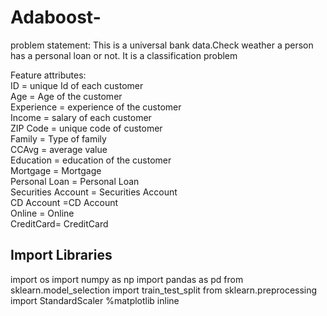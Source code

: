 # Adaboost-
problem statement:
This is a universal bank data.Check weather a person has a personal loan or not. It is a classification problem
    
Feature attributes:    
 ID = unique Id of each customer                     
Age   = Age of the customer                  
Experience = experience of the customer             
Income   = salary of each customer               
ZIP Code  = unique code of customer              
Family    = Type of family              
CCAvg     = average value             
Education = education of the customer             
Mortgage  =  Mortgage            
Personal Loan = Personal Loan          
Securities Account = Securities Account  
CD Account  =CD Account             
Online   = Online          
CreditCard= CreditCard 

## Import Libraries
import os
import numpy as np
import pandas as pd
from sklearn.model_selection import train_test_split
from sklearn.preprocessing import StandardScaler
%matplotlib inline

